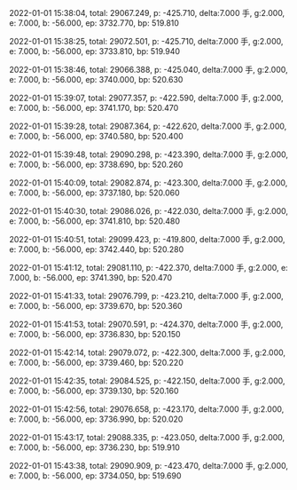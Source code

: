 2022-01-01 15:38:04, total: 29067.249, p: -425.710, delta:7.000 手, g:2.000, e: 7.000, b: -56.000, ep: 3732.770, bp: 519.810

2022-01-01 15:38:25, total: 29072.501, p: -425.710, delta:7.000 手, g:2.000, e: 7.000, b: -56.000, ep: 3733.810, bp: 519.940

2022-01-01 15:38:46, total: 29066.388, p: -425.040, delta:7.000 手, g:2.000, e: 7.000, b: -56.000, ep: 3740.000, bp: 520.630

2022-01-01 15:39:07, total: 29077.357, p: -422.590, delta:7.000 手, g:2.000, e: 7.000, b: -56.000, ep: 3741.170, bp: 520.470

2022-01-01 15:39:28, total: 29087.364, p: -422.620, delta:7.000 手, g:2.000, e: 7.000, b: -56.000, ep: 3740.580, bp: 520.400

2022-01-01 15:39:48, total: 29090.298, p: -423.390, delta:7.000 手, g:2.000, e: 7.000, b: -56.000, ep: 3738.690, bp: 520.260

2022-01-01 15:40:09, total: 29082.874, p: -423.300, delta:7.000 手, g:2.000, e: 7.000, b: -56.000, ep: 3737.180, bp: 520.060

2022-01-01 15:40:30, total: 29086.026, p: -422.030, delta:7.000 手, g:2.000, e: 7.000, b: -56.000, ep: 3741.810, bp: 520.480

2022-01-01 15:40:51, total: 29099.423, p: -419.800, delta:7.000 手, g:2.000, e: 7.000, b: -56.000, ep: 3742.440, bp: 520.280

2022-01-01 15:41:12, total: 29081.110, p: -422.370, delta:7.000 手, g:2.000, e: 7.000, b: -56.000, ep: 3741.390, bp: 520.470

2022-01-01 15:41:33, total: 29076.799, p: -423.210, delta:7.000 手, g:2.000, e: 7.000, b: -56.000, ep: 3739.670, bp: 520.360

2022-01-01 15:41:53, total: 29070.591, p: -424.370, delta:7.000 手, g:2.000, e: 7.000, b: -56.000, ep: 3736.830, bp: 520.150

2022-01-01 15:42:14, total: 29079.072, p: -422.300, delta:7.000 手, g:2.000, e: 7.000, b: -56.000, ep: 3739.460, bp: 520.220

2022-01-01 15:42:35, total: 29084.525, p: -422.150, delta:7.000 手, g:2.000, e: 7.000, b: -56.000, ep: 3739.130, bp: 520.160

2022-01-01 15:42:56, total: 29076.658, p: -423.170, delta:7.000 手, g:2.000, e: 7.000, b: -56.000, ep: 3736.990, bp: 520.020

2022-01-01 15:43:17, total: 29088.335, p: -423.050, delta:7.000 手, g:2.000, e: 7.000, b: -56.000, ep: 3736.230, bp: 519.910

2022-01-01 15:43:38, total: 29090.909, p: -423.470, delta:7.000 手, g:2.000, e: 7.000, b: -56.000, ep: 3734.050, bp: 519.690
